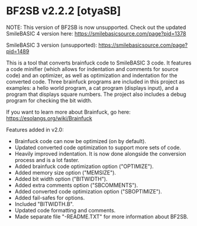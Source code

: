 # BF2SB v2.2.2 [otyaSB]
NOTE: This version of BF2SB is now unsupported. Check out the updated SmileBASIC 4 version here: https://smilebasicsource.com/page?pid=1378

SmileBASIC 3 version (unsupported): https://smilebasicsource.com/page?pid=1489

This is a tool that converts brainfuck code to SmileBASIC 3 code. It features a code minifier (which allows for indentation and comments for source code) and an optimizer, as well as optimization and indentation for the converted code. Three brainfuck programs are included in this project as examples: a hello world program, a cat program (displays input), and a program that displays square numbers. The project also includes a debug program for checking the bit width.

If you want to learn more about Brainfuck, go here: https://esolangs.org/wiki/Brainfuck

Features added in v2.0:
* Brainfuck code can now be optimized (on by default).
* Updated converted code optimization to support more sets of code.
* Heavily improved indentation. It is now done alongside the conversion process and is a lot faster.
* Added brainfuck code optimization option ("OPTIMIZE").
* Added memory size option ("MEMSIZE").
* Added bit width option ("BITWIDTH").
* Added extra comments option ("SBCOMMENTS").
* Added converted code optimization option ("SBOPTIMIZE").
* Added fail-safes for options.
* Included "BITWIDTH.B".
* Updated code formatting and comments.
* Made separate file "-README.TXT" for more information about BF2SB.
